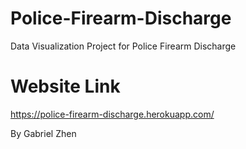 # Police-Firearm-Discharge
Data Visualization Project for Police Firearm Discharge

# Website Link
https://police-firearm-discharge.herokuapp.com/

By Gabriel Zhen

